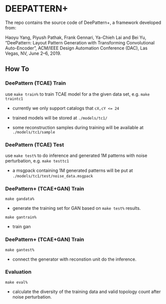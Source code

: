 # DEEPATTERN+

The repo contains the source code of DeePattern+, a framework developed from:

Haoyu Yang, Piyush Pathak, Frank Gennari, Ya-Chieh Lai and Bei Yu, “DeePattern: Layout Pattern Generation with Transforming Convolutional Auto-Encoder”, ACM/IEEE Design Automation Conference (DAC), Las Vegas, NV, June 2–6, 2019. 



## How To
### DeePattern (TCAE) Train

use ``` make train% ``` to train TCAE model for a the given data set, e.g. ```make traintc1```

- currently we only support catalogs that ```cX,cY <= 24```

- trained models will be stored at ```./models/tc1/```

- some reconstruction samples during training will be available at ```./models/tc1/sample```



### DeePattern (TCAE) Test

use ``` make test% ``` to do inference and generated 1M patterns with noise perturbation, e.g. ```make testtc1```

- a msgpack containing 1M generated patterns will be put at ```./models/tc1/test/noise_data.msgpack```


### DeePattern+ (TCAE+GAN) Train

```make gandata%```

- generate the training set for GAN based on ``` make test% ``` results.

```make gantrain%```

- train gan

### DeePattern+ (TCAE+GAN) Train

```make gantest%```

- connect the generator with reconstion unit do the inference.


### Evaluation 

```make eval%```

- calculate the diversity of the training data and valid topology count after noise perturbation.

